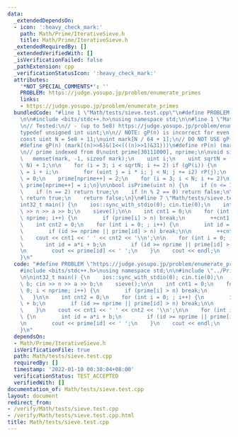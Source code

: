 ```yaml
---
data:
  _extendedDependsOn:
  - icon: ':heavy_check_mark:'
    path: Math/Prime/IterativeSieve.h
    title: Math/Prime/IterativeSieve.h
  _extendedRequiredBy: []
  _extendedVerifiedWith: []
  _isVerificationFailed: false
  _pathExtension: cpp
  _verificationStatusIcon: ':heavy_check_mark:'
  attributes:
    '*NOT_SPECIAL_COMMENTS*': ''
    PROBLEM: https://judge.yosupo.jp/problem/enumerate_primes
    links:
    - https://judge.yosupo.jp/problem/enumerate_primes
  bundledCode: "#line 1 \"Math/tests/sieve.test.cpp\"\n#define PROBLEM \"https://judge.yosupo.jp/problem/enumerate_primes\"\
    \n\n#include <bits/stdc++.h>\nusing namespace std;\n\n#line 1 \"Math/Prime/IterativeSieve.h\"\
    \n// Tested:\n// - (up to 5e8) https://judge.yosupo.jp/problem/enumerate_primes\n\
    typedef unsigned int uint;\n\n// NOTE: gP(n) is incorrect for even values of n\n\
    const uint N = 5e8 + 11;\nuint mark[N / 64 + 1];\n// DO NOT USE gP(n) directly.\n\
    #define gP(n) (mark[(n)>>6]&(1<<(((n)>>1)&31)))\n#define rP(n) (mark[(n)>>6]&=~(1<<(((n)>>1)&31)))\n\
    \n// prime indexed from 0\nuint prime[30111000], nprime;\n\nvoid sieve() {\n \
    \   memset(mark, -1, sizeof mark);\n    uint i;\n    uint sqrtN = (uint)sqrt((double)\
    \ N) + 1;\n\n    for (i = 3; i < sqrtN; i += 2) if (gP(i)) {\n        uint i2\
    \ = i + i;\n        for (uint j = i * i; j < N; j += i2) rP(j);\n    }\n    nprime\
    \ = 0;\n    prime[nprime++] = 2;\n    for (i = 3; i < N; i += 2)\n        if (gP(i))\
    \ prime[nprime++] = i;\n}\n\nbool isPrime(uint n) {\n    if (n <= 1) return false;\n\
    \    if (n == 2) return true;\n    if (n % 2 == 0) return false;\n\n    if (gP(n))\
    \ return true;\n    return false;\n}\n#line 7 \"Math/tests/sieve.test.cpp\"\n\n\
    int32_t main() {\n    ios::sync_with_stdio(0); cin.tie(0);\n    int n, a, b; cin\
    \ >> n >> a >> b;\n    sieve();\n\n    int cnt1 = 0;\n    for (int i = 0; i <\
    \ nprime; i++) {\n        if (prime[i] > n) break;\n        ++cnt1;\n    }\n\n\
    \    int cnt2 = 0;\n    for (int i = 0; ; i++) {\n        int id = a*i + b;\n\
    \        if (id >= nprime || prime[id] > n) break;\n\n        ++cnt2;\n    }\n\
    \    cout << cnt1 << ' ' << cnt2 << '\\n';\n\n    for (int i = 0; ; i++) {\n \
    \       int id = a*i + b;\n        if (id >= nprime || prime[id] > n) break;\n\
    \n        cout << prime[id] << ' ';\n    }\n    cout << endl;\n    return 0;\n\
    }\n"
  code: "#define PROBLEM \"https://judge.yosupo.jp/problem/enumerate_primes\"\n\n\
    #include <bits/stdc++.h>\nusing namespace std;\n\n#include \"../Prime/IterativeSieve.h\"\
    \n\nint32_t main() {\n    ios::sync_with_stdio(0); cin.tie(0);\n    int n, a,\
    \ b; cin >> n >> a >> b;\n    sieve();\n\n    int cnt1 = 0;\n    for (int i =\
    \ 0; i < nprime; i++) {\n        if (prime[i] > n) break;\n        ++cnt1;\n \
    \   }\n\n    int cnt2 = 0;\n    for (int i = 0; ; i++) {\n        int id = a*i\
    \ + b;\n        if (id >= nprime || prime[id] > n) break;\n\n        ++cnt2;\n\
    \    }\n    cout << cnt1 << ' ' << cnt2 << '\\n';\n\n    for (int i = 0; ; i++)\
    \ {\n        int id = a*i + b;\n        if (id >= nprime || prime[id] > n) break;\n\
    \n        cout << prime[id] << ' ';\n    }\n    cout << endl;\n    return 0;\n\
    }\n"
  dependsOn:
  - Math/Prime/IterativeSieve.h
  isVerificationFile: true
  path: Math/tests/sieve.test.cpp
  requiredBy: []
  timestamp: '2022-01-10 00:30:04+08:00'
  verificationStatus: TEST_ACCEPTED
  verifiedWith: []
documentation_of: Math/tests/sieve.test.cpp
layout: document
redirect_from:
- /verify/Math/tests/sieve.test.cpp
- /verify/Math/tests/sieve.test.cpp.html
title: Math/tests/sieve.test.cpp
---
```

